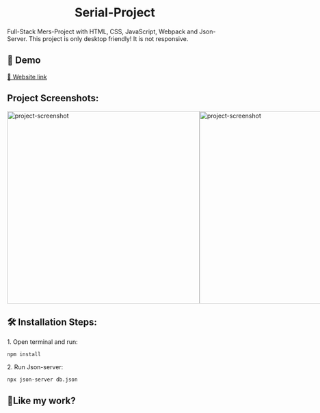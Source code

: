 <h1 align="center" id="title">Serial-Project</h1>

<p id="description">Full-Stack Mers-Project with HTML, CSS, JavaScript, Webpack and Json-Server. 
This project is only desktop friendly! It is not responsive.</p>

<h2>🚀 Demo</h2>

[🔗 Website link](https://js-full-stack-serial-project.vercel.app/)

<h2>Project Screenshots:</h2>

 <div style="display: flex; justify-content: space-between; width=100%;">
  <img src="https://charming-semolina-34cdcd.netlify.app/assets/Blog-post/blog3.png" alt="project-screenshot" width="450">
  <img src="https://charming-semolina-34cdcd.netlify.app/assets/Blog-post/blog4.png" alt="project-screenshot" width="450">
 </div>

<h2>🛠️ Installation Steps:</h2>

<p>1. Open terminal and run:</p>

```
npm install
```

<p>2. Run Json-server:</p>

```
npx json-server db.json
```

<h2>💖Like my work?</h2>
